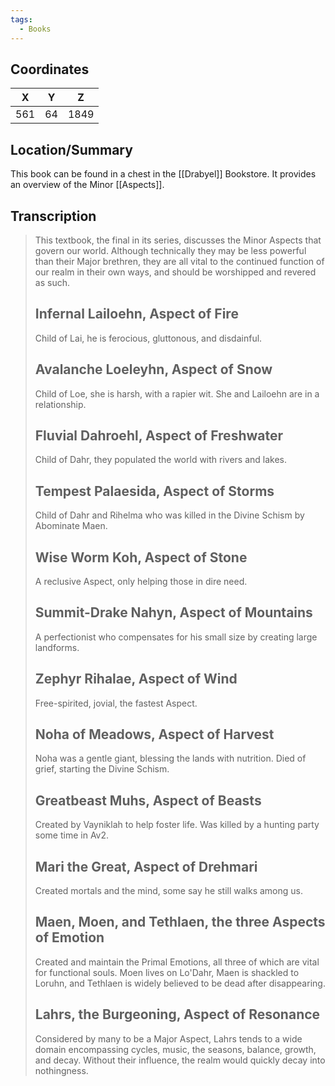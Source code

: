 ```yaml
---
tags:
  - Books
---
```


## Coordinates
| **X** | **Y** | **Z** |
| :---: | :---: | :---: |
|  561  |  64   | 1849  |

## Location/Summary
This book can be found in a chest in the [[Drabyel]] Bookstore. It provides an overview of the Minor [[Aspects]].

## Transcription
> This textbook, the final in its series, discusses the Minor Aspects that govern our world. Although technically they may be less powerful than their Major brethren, they are all vital to the continued function of our realm in their own ways, and should be worshipped and revered as such.
>
> Infernal Lailoehn, Aspect of Fire
> -------------------
> Child of Lai, he is ferocious, gluttonous, and disdainful.
>
> Avalanche Loeleyhn, Aspect of Snow
> -------------------
> Child of Loe, she is harsh, with a rapier wit. She and Lailoehn are in a relationship.
>
> Fluvial Dahroehl, Aspect of Freshwater
> -------------------
> Child of Dahr, they populated the world with rivers and lakes.
>
> Tempest Palaesida, Aspect of Storms
> -------------------
> Child of Dahr and Rihelma who was killed in the Divine Schism by Abominate Maen.
>
> Wise Worm Koh, Aspect of Stone
> -------------------
> A reclusive Aspect, only helping those in dire need.
>
> Summit-Drake Nahyn, Aspect of Mountains
> -------------------
> A perfectionist who compensates for his small size by creating large landforms.
>
> Zephyr Rihalae, Aspect of Wind
> -------------------
> Free-spirited, jovial, the fastest Aspect.
>
> Noha of Meadows, Aspect of Harvest
> -------------------
> Noha was a gentle giant, blessing the lands with nutrition. Died of grief, starting the Divine Schism.
>
> Greatbeast Muhs, Aspect of Beasts
> -------------------
> Created by Vayniklah to help foster life. Was killed by a hunting party some time in Av2.
>
> Mari the Great, Aspect of Drehmari
> -------------------
> Created mortals and the mind, some say he still walks among us.
>
> Maen, Moen, and Tethlaen, the three Aspects of Emotion
> -------------------
> Created and maintain the Primal Emotions, all three of which are vital for functional souls. Moen lives on Lo'Dahr, Maen is shackled to Loruhn, and Tethlaen is widely believed to be dead after disappearing.
>
> Lahrs, the Burgeoning, Aspect of Resonance
> -------------------
> Considered by many to be a Major Aspect, Lahrs tends to a wide domain encompassing cycles, music, the seasons, balance, growth, and decay. Without their influence, the realm would quickly decay into nothingness.

